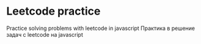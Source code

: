 # Leetcode practice
Practice solving problems with leetcode in javascript
Практика в решение задач с leetcode на javascript

